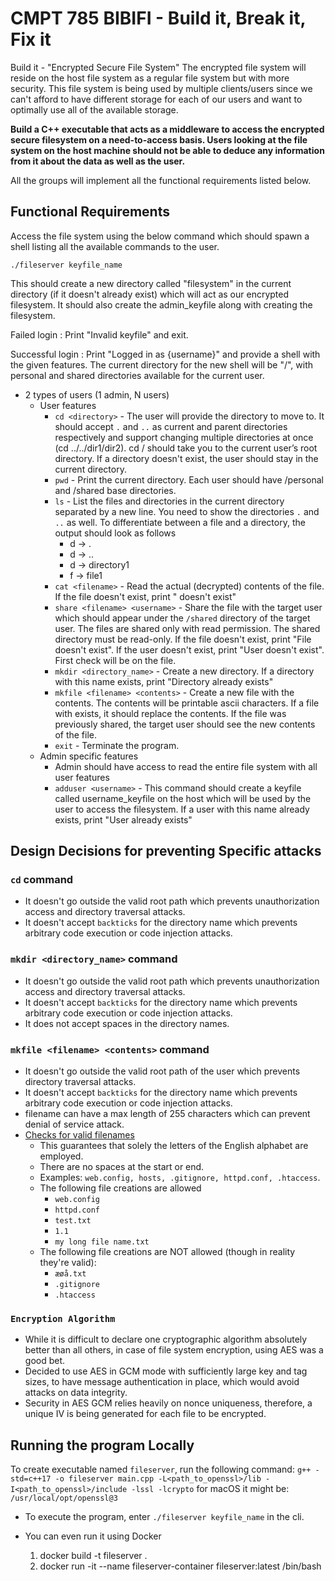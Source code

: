 # CMPT 785 BIBIFI - Build it, Break it, Fix it

Build it - "Encrypted Secure File System"
The encrypted file system will reside on the host file system as a regular file system but with more security. This file
system is being used by multiple clients/users since we can't afford to have different storage for each of our users and
want to optimally use all of the available storage.

<b>Build a C++ executable that acts as a middleware to access the encrypted secure filesystem on a need-to-access basis.
Users looking at the file system on the host machine should not be able to deduce any information from it about the data
as well as the user. </b>

All the groups will implement all the functional requirements listed below.

## Functional Requirements

Access the file system using the below command which should spawn a shell listing all the available commands to the
user.

`./fileserver keyfile_name`

This should create a new directory called "filesystem" in the current directory (if it doesn't already exist) which will
act as our encrypted filesystem. It should also create the admin_keyfile along with creating the filesystem.

Failed login : Print "Invalid keyfile" and exit.

Successful login : Print "Logged in as {username}" and provide a shell with the given features. The current directory
for the new shell will be "/", with personal and shared directories available for the current user.

- 2 types of users (1 admin, N users)
    - User features
        - `cd <directory>`   - The user will provide the directory to move to. It should accept `.` and `..` as current and
          parent directories respectively and support changing multiple directories at once (cd ../../dir1/dir2). cd /
          should take you to the current user’s root directory. If a directory doesn't exist, the user should stay in the
          current directory.
        - `pwd`   - Print the current directory. Each user should have /personal and /shared base directories.
        - `ls`   - List the files and directories in the current directory separated by a new line. You need to show the
          directories `.` and `..` as well. To differentiate between a file and a directory, the output should look as
          follows
            - d -> .
            - d -> ..
            - d -> directory1
            - f -> file1
        - `cat <filename>`   - Read the actual (decrypted) contents of the file. If the file doesn't exist,
          print "<filename> doesn't exist"
        - `share <filename> <username>`   - Share the file with the target user which should appear under the `/shared`
          directory of the target user. The files are shared only with read permission. The shared directory must be
          read-only. If the file doesn't exist, print "File <filename> doesn't exist". If the user doesn't exist,
          print "User <username> doesn't exist". First check will be on the file.
        - `mkdir <directory_name>`   - Create a new directory. If a directory with this name exists, print "Directory
          already exists"
        - `mkfile <filename> <contents>`   - Create a new file with the contents. The contents will be printable ascii
          characters. If a file with <filename> exists, it should replace the contents. If the file was previously
          shared, the target user should see the new contents of the file.
        - `exit`   - Terminate the program.
    - Admin specific features
        - Admin should have access to read the entire file system with all user features
        - `adduser <username>`  - This command should create a keyfile called username_keyfile on the host which will be
          used by the user to access the filesystem. If a user with this name already exists, print "User <username>
          already exists"


## Design Decisions for preventing Specific attacks

### `cd` command
- It doesn't go outside the valid root path which prevents unauthorization access and directory traversal attacks.
- It doesn't accept `backticks` for the directory name which prevents arbitrary code execution or code injection attacks.

### `mkdir <directory_name>` command
- It doesn't go outside the valid root path which prevents unauthorization access and directory traversal attacks.
- It doesn't accept `backticks` for the directory name which prevents arbitrary code execution or code injection attacks.
- It does not accept spaces in the directory names.

### `mkfile <filename> <contents>` command
- It doesn't go outside the valid root path of the user which prevents directory traversal attacks.
- It doesn't accept `backticks` for the directory name which prevents arbitrary code execution or code injection attacks.
- filename can have a max length of 255 characters which can prevent denial of service attack.
- [Checks for valid filenames](https://stackoverflow.com/questions/11794144/regular-expression-for-valid-filename)
  - This guarantees that solely the letters of the English alphabet are employed.
  - There are no spaces at the start or end.
  - Examples: `web.config, hosts, .gitignore, httpd.conf, .htaccess`.
  - The following file creations are allowed
    - `web.config`
    - `httpd.conf`
    - `test.txt`
    - `1.1`
    - `my long file name.txt`
  - The following file creations are NOT allowed (though in reality they're valid):
    - `æøå.txt`
    - `.gitignore`
    - `.htaccess`

### `Encryption Algorithm`
- While it is difficult to declare one cryptographic algorithm absolutely better than all others, in case of file system encryption, using AES was a good bet. 
- Decided to use AES in GCM mode with sufficiently large key and tag sizes, to have message authentication in place, which would avoid attacks on data integrity.
- Security in AES GCM relies heavily on nonce uniqueness, therefore, a unique IV is being generated for each file to be encrypted.


## Running the program Locally

To create executable named `fileserver`, run the following command:
`g++ -std=c++17 -o fileserver main.cpp -L<path_to_openssl>/lib -I<path_to_openssl>/include -lssl -lcrypto`
for macOS it might be: `/usr/local/opt/openssl@3`

- To execute the program, enter `./fileserver keyfile_name` in the cli.

- You can even run it using Docker
  1. docker build -t fileserver .
  2. docker run -it --name fileserver-container fileserver:latest /bin/bash
